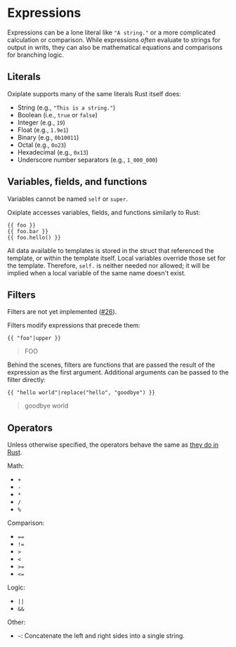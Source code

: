 # Expressions

Expressions can be a lone literal like `"A string."`
or a more complicated calculation or comparison.
While expressions _often_ evaluate to strings for output in writs,
they can also be mathematical equations and comparisons for branching logic.

## Literals

Oxiplate supports many of the same literals Rust itself does:

- String (e.g., `"This is a string."`)
- Boolean (i.e., `true` or `false`)
- Integer (e.g., `19`)
- Float (e.g., `1.9e1`)
- Binary (e.g., `0b10011`)
- Octal (e.g., `0o23`)
- Hexadecimal (e.g., `0x13`)
- Underscore number separators (e.g., `1_000_000`)

## Variables, fields, and functions

<div class="warning">

Variables cannot be named `self` or `super`.

</div>

Oxiplate accesses variables, fields, and functions similarly to Rust:

```oxip
{{ foo }}
{{ foo.bar }}
{{ foo.hello() }}
```

All data available to templates is stored in the struct
that referenced the template,
or within the template itself.
Local variables override those set for the template.
Therefore, `self.` is neither needed nor allowed;
it will be implied when a local variable of the same name doesn't exist.

## Filters

<div class="warning">

Filters are not yet implemented ([#26](https://github.com/0b10011/oxiplate/issues/26)).

</div>

Filters modify expressions that precede them:

```oxip
{{ "foo"|upper }}
```

> FOO

Behind the scenes, filters are functions that are passed the result of the expression as the first argument. Additional arguments can be passed to the filter directly:

```oxip
{{ "hello world"|replace("hello", "goodbye") }}
```

> goodbye world

## Operators

Unless otherwise specified, the operators behave the same as [they do in Rust](https://doc.rust-lang.org/book/appendix-02-operators.html).

Math:

- `+`
- `-`
- `*`
- `/`
- `%`

Comparison:

- `==`
- `!=`
- `>`
- `<`
- `>=`
- `<=`

Logic:

- `||`
- `&&`

Other:

- `~`: Concatenate the left and right sides into a single string.
